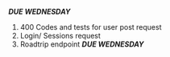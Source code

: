 ***DUE WEDNESDAY***
1. 400 Codes and tests for user post request
2. Login/ Sessions request
3. Roadtrip endpoint
***DUE WEDNESDAY***
